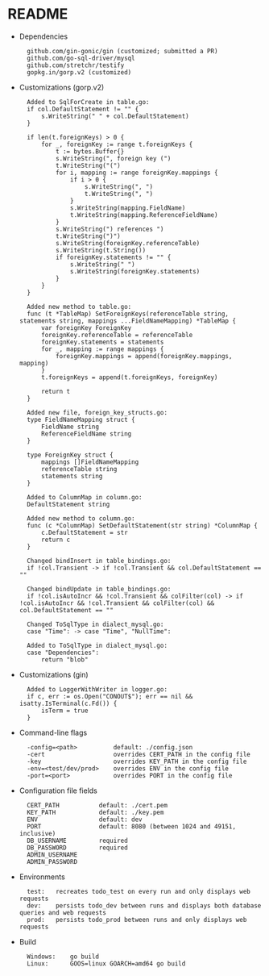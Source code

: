 # README

* Dependencies

        github.com/gin-gonic/gin (customized; submitted a PR)
        github.com/go-sql-driver/mysql
        github.com/stretchr/testify
        gopkg.in/gorp.v2 (customized)
        
* Customizations (gorp.v2)

        Added to SqlForCreate in table.go:
        if col.DefaultStatement != "" {
        	s.WriteString(" " + col.DefaultStatement)
        }
        
        if len(t.foreignKeys) > 0 {
        	for _, foreignKey := range t.foreignKeys {
        		t := bytes.Buffer{}
        		s.WriteString(", foreign key (")
       			t.WriteString("(")
        		for i, mapping := range foreignKey.mappings {
        			if i > 0 {
        				s.WriteString(", ")
       					t.WriteString(", ")
        			}
        			s.WriteString(mapping.FieldName)
        			t.WriteString(mapping.ReferenceFieldName)
        		}
       			s.WriteString(") references ")
        		t.WriteString(")")
        		s.WriteString(foreignKey.referenceTable)
        		s.WriteString(t.String())
       			if foreignKey.statements != "" {
        			s.WriteString(" ")
        			s.WriteString(foreignKey.statements)
        		}
        	}
       	}
       	
       	Added new method to table.go:
       	func (t *TableMap) SetForeignKeys(referenceTable string, statements string, mappings ...FieldNameMapping) *TableMap {
        	var foreignKey ForeignKey
        	foreignKey.referenceTable = referenceTable
        	foreignKey.statements = statements
        	for _, mapping := range mappings {
        		foreignKey.mappings = append(foreignKey.mappings, mapping)
        	}
        	t.foreignKeys = append(t.foreignKeys, foreignKey)
        
        	return t
        }
        
        Added new file, foreign_key_structs.go:
        type FieldNameMapping struct {
        	FieldName string
        	ReferenceFieldName string
        }
        
        type ForeignKey struct {
        	mappings []FieldNameMapping
        	referenceTable string
        	statements string
        }
        
        Added to ColumnMap in column.go:
        DefaultStatement string
        
        Added new method to column.go:
        func (c *ColumnMap) SetDefaultStatement(str string) *ColumnMap {
        	c.DefaultStatement = str
        	return c
        }
        
        Changed bindInsert in table_bindings.go:
        if !col.Transient -> if !col.Transient && col.DefaultStatement == ""
        
        Changed bindUpdate in table_bindings.go:
        if !col.isAutoIncr && !col.Transient && colFilter(col) -> if !col.isAutoIncr && !col.Transient && colFilter(col) && col.DefaultStatement == ""
        
        Changed ToSqlType in dialect_mysql.go:
        case "Time": -> case "Time", "NullTime":
        
        Added to ToSqlType in dialect_mysql.go:
        case "Dependencies":
        	return "blob"
        	
* Customizations (gin)

        Added to LoggerWithWriter in logger.go:
        if c, err := os.Open("CONOUT$"); err == nil && isatty.IsTerminal(c.Fd()) {
        	isTerm = true
        }

* Command-line flags

        -config=<path>          default: ./config.json
        -cert                   overrides CERT_PATH in the config file
        -key                    overrides KEY_PATH in the config file
        -env=<test/dev/prod>    overrides ENV in the config file
        -port=<port>            overrides PORT in the config file
        
* Configuration file fields

        CERT_PATH           default: ./cert.pem
        KEY_PATH            default: ./key.pem
        ENV                 default: dev
        PORT                default: 8080 (between 1024 and 49151, inclusive)
        DB_USERNAME         required
        DB_PASSWORD         required
        ADMIN_USERNAME
        ADMIN_PASSWORD
        
* Environments

        test:   recreates todo_test on every run and only displays web requests
        dev:    persists todo_dev between runs and displays both database queries and web requests
        prod:   persists todo_prod between runs and only displays web requests

* Build

        Windows:    go build
        Linux:      GOOS=linux GOARCH=amd64 go build
        